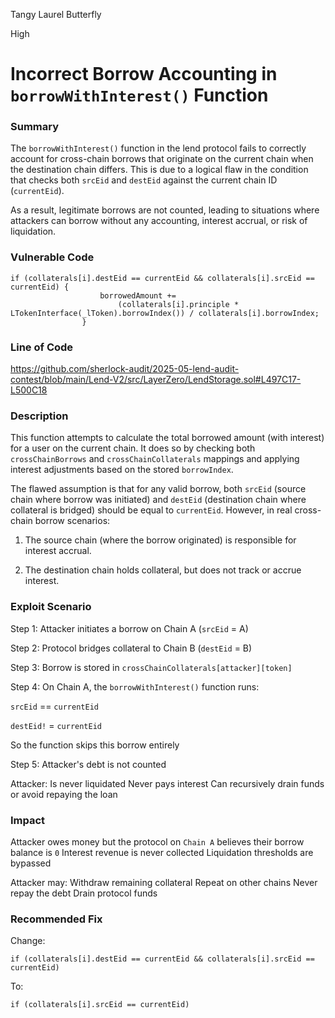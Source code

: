 Tangy Laurel Butterfly

High

# Incorrect Borrow Accounting in `borrowWithInterest()` Function

### **Summary**

The `borrowWithInterest()` function in the lend protocol fails to correctly account for cross-chain borrows that originate on the current chain when the destination chain differs. This is due to a logical flaw in the condition that checks both `srcEid` and `destEid` against the current chain ID (`currentEid`).

As a result, legitimate borrows are not counted, leading to situations where attackers can borrow without any accounting, interest accrual, or risk of liquidation.

### **Vulnerable Code**

```solidity
if (collaterals[i].destEid == currentEid && collaterals[i].srcEid == currentEid) {
                    borrowedAmount +=
                        (collaterals[i].principle * LTokenInterface(_lToken).borrowIndex()) / collaterals[i].borrowIndex;
                }
```

### **Line of Code**

https://github.com/sherlock-audit/2025-05-lend-audit-contest/blob/main/Lend-V2/src/LayerZero/LendStorage.sol#L497C17-L500C18


### **Description**

This function attempts to calculate the total borrowed amount (with interest) for a user on the current chain. It does so by checking both `crossChainBorrows` and `crossChainCollaterals` mappings and applying interest adjustments based on the stored `borrowIndex`.

The flawed assumption is that for any valid borrow, both `srcEid` (source chain where borrow was initiated) and `destEid` (destination chain where collateral is bridged) should be equal to `currentEid`. However, in real cross-chain borrow scenarios:

1. The source chain (where the borrow originated) is responsible for interest accrual.

2. The destination chain holds collateral, but does not track or accrue interest.

### **Exploit Scenario**

Step 1: Attacker initiates a borrow on Chain A (`srcEid` = A)

Step 2: Protocol bridges collateral to Chain B (`destEid` = B)

Step 3: Borrow is stored in `crossChainCollaterals[attacker][token]`

Step 4: On Chain A, the `borrowWithInterest()` function runs:

`srcEid` == `currentEid` 

`destEid!` = `currentEid` 

So the function skips this borrow entirely

Step 5:  Attacker's debt is not counted

Attacker:
Is never liquidated
Never pays interest
Can recursively drain funds or avoid repaying the loan

### **Impact**

Attacker owes money but the protocol on `Chain A` believes their borrow balance is `0`
Interest revenue is never collected
Liquidation thresholds are bypassed

Attacker may:
Withdraw remaining collateral
Repeat on other chains
Never repay the debt
Drain protocol funds

### **Recommended Fix**

Change: 
```solidity
if (collaterals[i].destEid == currentEid && collaterals[i].srcEid == currentEid)
```

To: 
```solidity
if (collaterals[i].srcEid == currentEid)
```


